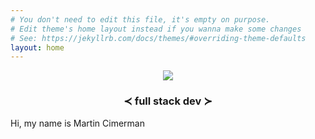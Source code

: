 ```yaml
---
# You don't need to edit this file, it's empty on purpose.
# Edit theme's home layout instead if you wanna make some changes
# See: https://jekyllrb.com/docs/themes/#overriding-theme-defaults
layout: home
---
```


<div id="firsthomesection">
  <p align="center">
    <img src="https://dl.dropboxusercontent.com/s/puhox7ewsxjzz1r/thissupposedtobeme.jpg">
  </p>
</div>

<div id="secondhomesection">
  <h3 align="center"> &#8826; full stack dev &#8827; </h3>
</div>

<div id="thirdhomesection">
  <p>Hi, my name is Martin Cimerman</p>
</div>
